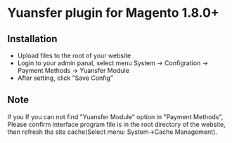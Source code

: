 # Yuansfer plugin for Magento 1.8.0+

## Installation

* Upload files to the root of your website
* Login to your admin panal, select menu System -> Configration -> Payment Methods -> Yuansfer Module
* After setting, click "Save Config"

## Note

If you If you can not find "Yuansfer Module" option in "Payment Methods", Please confirm interface program file is in the root directory of the website, then refresh the site cache(Select menu: System->Cache Management).
